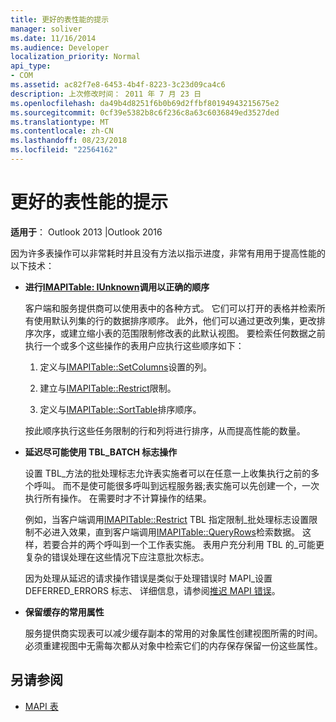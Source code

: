 ```yaml
---
title: 更好的表性能的提示
manager: soliver
ms.date: 11/16/2014
ms.audience: Developer
localization_priority: Normal
api_type:
- COM
ms.assetid: ac82f7e8-6453-4b4f-8223-3c23d09ca4c6
description: 上次修改时间： 2011 年 7 月 23 日
ms.openlocfilehash: da49b4d8251f6b0b69d2ffbf80194943215675e2
ms.sourcegitcommit: 0cf39e5382b8c6f236c8a63c6036849ed3527ded
ms.translationtype: MT
ms.contentlocale: zh-CN
ms.lasthandoff: 08/23/2018
ms.locfileid: "22564162"
---
```

# <a name="tips-for-better-table-performance"></a>更好的表性能的提示
  
**适用于**： Outlook 2013 |Outlook 2016 
  
因为许多表操作可以非常耗时并且没有方法以指示进度，非常有用用于提高性能的以下技术：
  
- **进行[IMAPITable: IUnknown](imapitableiunknown.md)调用以正确的顺序**
    
   客户端和服务提供商可以使用表中的各种方式。 它们可以打开的表格并检索所有使用默认列集的行的数据排序顺序。 此外，他们可以通过更改列集，更改排序次序，或建立缩小表的范围限制修改表的此默认视图。 要检索任何数据之前执行一个或多个这些操作的表用户应执行这些顺序如下：
    
    1. 定义与[IMAPITable::SetColumns](imapitable-setcolumns.md)设置的列。
        
    2. 建立与[IMAPITable::Restrict](imapitable-restrict.md)限制。
        
    3. 定义与[IMAPITable::SortTable](imapitable-sorttable.md)排序顺序。
    
    按此顺序执行这些任务限制的行和列将进行排序，从而提高性能的数量。
    
- **延迟尽可能使用 TBL_BATCH 标志操作**
    
    设置 TBL\_方法的批处理标志允许表实施者可以在任意一上收集执行之前的多个呼叫。 而不是使可能很多呼叫到远程服务器;表实施可以先创建一个，一次执行所有操作。 在需要时才不计算操作的结果。 
    
    例如，当客户端调用[IMAPITable::Restrict](imapitable-restrict.md) TBL 指定限制\_批处理标志设置限制不必进入效果，直到客户端调用[IMAPITable::QueryRows](imapitable-queryrows.md)检索数据。 这样，若要合并的两个呼叫到一个工作表实施。 表用户充分利用 TBL 的\_可能更复杂的错误处理在这些情况下应注意批次标志。 
    
    因为处理从延迟的请求操作错误是类似于处理错误时 MAPI\_设置 DEFERRED_ERRORS 标志、 详细信息，请参阅[推迟 MAPI 错误](deferring-mapi-errors.md)。 
    
- **保留缓存的常用属性**
    
    服务提供商实现表可以减少缓存副本的常用的对象属性创建视图所需的时间。 必须重建视图中无需每次都从对象中检索它们的内存保存保留一份这些属性。
    
## <a name="see-also"></a>另请参阅

- [MAPI 表](mapi-tables.md)

